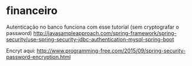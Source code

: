 # financeiro
Autenticação no banco funciona com esse tutorial (sem cryptografar o password)
http://javasampleapproach.com/spring-framework/spring-security/use-spring-security-jdbc-authentication-mysql-spring-boot

Encryt aqui:
http://www.programming-free.com/2015/09/spring-security-password-encryption.html

